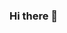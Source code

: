 ### Hi there 👋

<!--
**HohoHeheHaha/HohoHeheHaha** is a ✨ _special_ ✨ repository because its `README.md` (this file) appears on your GitHub profile.


- 🌱 I’m currently learning cyber security, web development, and desktop application
